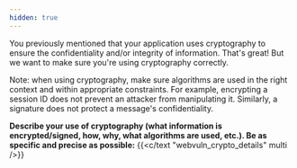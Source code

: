 ```yaml
---
hidden: true
---
```



You previously mentioned that your application uses cryptography to ensure the confidentiality and/or integrity of information. That's great! But we want to make sure you're using cryptography correctly.

Note: when using cryptography, make sure algorithms are used in the right context and within appropriate constraints. For example, encrypting a session ID does not prevent an attacker from manipulating it. Similarly, a signature does not protect a message's confidentiality.

**Describe your use of cryptography (what information is encrypted/signed, how, why, what algorithms are used, etc.). Be as specific and precise as possible:**
{{<c/text "webvuln_crypto_details" multi />}}
